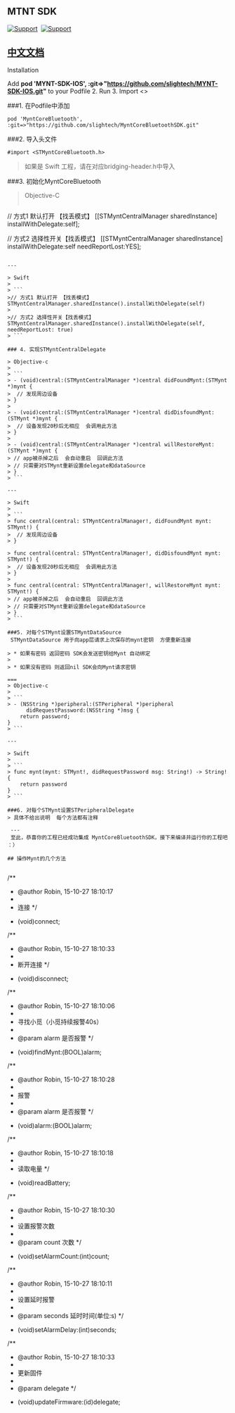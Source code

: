 ## MTNT SDK

[![Support](https://img.shields.io/badge/support-iOS%207%2B%20-blue.svg?style=flat)](https://www.apple.com/nl/ios/)&nbsp;
[![Support](https://img.shields.io/badge/support-osx%2010.9%2B%20-blue.svg?style=flat)](https://www.apple.com/nl/ios/)&nbsp;

## [中文文档](README/readme_cn.md)

Installation
	

Add **pod 'MYNT-SDK-IOS', :git=>"https://github.com/slightech/MYNT-SDK-IOS.git"** to your Podfile
	2. Run 
	3. Import <>


###1. 在Podfile中添加

```
pod 'MyntCoreBluetooth', :git=>"https://github.com/slightech/MyntCoreBluetoothSDK.git"
```

###2. 导入头文件

```
#import <STMyntCoreBluetooth.h>
```
> 如果是 Swift 工程，请在对应bridging-header.h中导入

###3. 初始化MyntCoreBluetooth

> Objective-C
>
> ```
// 方式1 默认打开 【找丢模式】
[[STMyntCentralManager sharedInstance] installWithDelegate:self];
>
// 方式2 选择性开关【找丢模式】
[[STMyntCentralManager sharedInstance] installWithDelegate:self needReportLost:YES];
```

---

> Swift
> 
> ```
>// 方式1 默认打开 【找丢模式】
STMyntCentralManager.sharedInstance().installWithDelegate(self)
>
>// 方式2 选择性开关【找丢模式】
STMyntCentralManager.sharedInstance().installWithDelegate(self, needReportLost: true)
> ```

### 4. 实现STMyntCentralDelegate

> Objective-c  
> 
> ```
> - (void)central:(STMyntCentralManager *)central didFoundMynt:(STMynt *)mynt {
>  // 发现周边设备
> }
> 
> - (void)central:(STMyntCentralManager *)central didDisfoundMynt:(STMynt *)mynt {
>  // 设备发现20秒后无相应  会调用此方法
> }
>
> - (void)central:(STMyntCentralManager *)central willRestoreMynt:(STMynt *)mynt {
> // app被杀掉之后  会自动重启  回调此方法  
> // 只需要对STMynt重新设置delegate和dataSource
> }
> ```

---

> Swift
> 
> ```
> func central(central: STMyntCentralManager!, didFoundMynt mynt: STMynt!) {
>  // 发现周边设备
> }
    
> func central(central: STMyntCentralManager!, didDisfoundMynt mynt: STMynt!) {
>  // 设备发现20秒后无相应  会调用此方法
> }
>
> func central(central: STMyntCentralManager!, willRestoreMynt mynt: STMynt!) {
> // app被杀掉之后  会自动重启  回调此方法  
> // 只需要对STMynt重新设置delegate和dataSource
> }
> ``` 

###5. 对每个STMynt设置STMyntDataSource
 STMyntDataSource 用于向app层请求上次保存的mynt密钥  方便重新连接
 
> * 如果有密码 返回密码 SDK会发送密钥给Mynt 自动绑定
> 
> * 如果没有密码 则返回nil SDK会向Mynt请求密钥

===
> Objective-c
> 
> ```
> - (NSString *)peripheral:(STPeripheral *)peripheral
      didRequestPassword:(NSString *)msg {
    return password;
}
> ```

---

> Swift
> 
> ```
> func mynt(mynt: STMynt!, didRequestPassword msg: String!) -> String! {
    return password
}
> ```

###6. 对每个STMynt设置STPeripheralDelegate
> 具体不给出说明  每个方法都有注释
 
 ---
 至此，恭喜你的工程已经成功集成 MyntCoreBluetoothSDK，接下来编译并运行你的工程吧 ：）
 
## 操作Mynt的几个方法
 
```
/**
 *  @author Robin, 15-10-27 18:10:17
 *
 *  连接
 */
- (void)connect;

/**
 *  @author Robin, 15-10-27 18:10:33
 *
 *  断开连接
 */
- (void)disconnect;

/**
 *  @author Robin, 15-10-27 18:10:06
 *
 *  寻找小觅（小觅持续报警40s）
 *
 *  @param alarm 是否报警
 */
- (void)findMynt:(BOOL)alarm;

/**
 *  @author Robin, 15-10-27 18:10:28
 *
 *  报警
 *
 *  @param alarm 是否报警
 */
- (void)alarm:(BOOL)alarm;

/**
 *  @author Robin, 15-10-27 18:10:18
 *
 *  读取电量
 */
- (void)readBattery;

/**
 *  @author Robin, 15-10-27 18:10:30
 *
 *  设置报警次数
 *
 *  @param count 次数
 */
- (void)setAlarmCount:(int)count;

/**
 *  @author Robin, 15-10-27 18:10:11
 *
 *  设置延时报警
 *
 *  @param seconds 延时时间(单位:s)
 */
- (void)setAlarmDelay:(int)seconds;

/**
 *  @author Robin, 15-10-27 18:10:33
 *
 *  更新固件
 *
 *  @param delegate
 */
- (void)updateFirmware:(id<STMyntOADDelegate>)delegate;
```